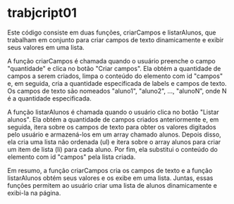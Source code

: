 # trabjcript01

Este código consiste em duas funções, criarCampos e listarAlunos, que trabalham em conjunto para criar campos de texto dinamicamente e exibir seus valores em uma lista.

A função criarCampos é chamada quando o usuário preenche o campo "quantidade" e clica no botão "Criar campos". 
Ela obtém a quantidade de campos a serem criados, limpa o conteúdo do elemento com id "campos" e, em seguida, cria a quantidade especificada de labels e campos de texto.
Os campos de texto são nomeados "aluno1", "aluno2", ..., "alunoN", onde N é a quantidade especificada.

A função listarAlunos é chamada quando o usuário clica no botão "Listar alunos". 
Ela obtém a quantidade de campos criados anteriormente e, em seguida, itera sobre os campos de texto para obter os valores digitados pelo usuário e armazená-los em um array chamado alunos. 
Depois disso, ela cria uma lista não ordenada (ul) e itera sobre o array alunos para criar um item de lista (li) para cada aluno. 
Por fim, ela substitui o conteúdo do elemento com id "campos" pela lista criada.

Em resumo, a função criarCampos cria os campos de texto e a função listarAlunos obtém seus valores e os exibe em uma lista. 
Juntas, essas funções permitem ao usuário criar uma lista de alunos dinamicamente e exibi-la na página.
